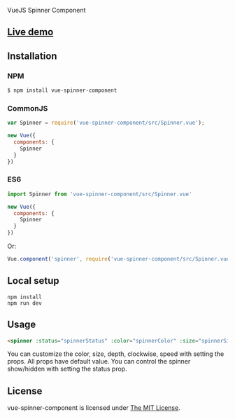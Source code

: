 VueJS Spinner Component

## [Live demo](http://sergeyloysha.github.io/vue-spinner-component/)

## Installation

### NPM
```bash
$ npm install vue-spinner-component
```

### CommonJS
```js
var Spinner = require('vue-spinner-component/src/Spinner.vue');

new Vue({
  components: {
    Spinner
  }
})
```

### ES6
```js
import Spinner from 'vue-spinner-component/src/Spinner.vue'

new Vue({
  components: {
    Spinner
  }
})
```
Or: 
```js
Vue.component('spinner', require('vue-spinner-component/src/Spinner.vue'));
```

## Local setup

```
npm install
npm run dev
```

## Usage

```html
<spinner :status="spinnerStatus" :color="spinnerColor" :size="spinnerSize" :depth="spinnerDepth" :clockwise="spinnerClockwise" :speed="spinnerSpeed"></spinner>
```

You can customize the color, size, depth, clockwise, speed with setting the props. All props have default value. You can control the spinner show/hidden with setting the status prop.

## License

 vue-spinner-component is licensed under [The MIT License](LICENSE).
